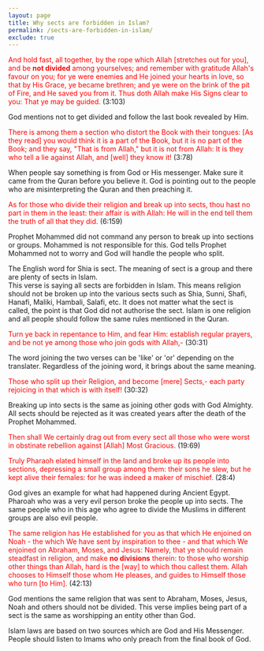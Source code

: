 ```yaml
---
layout: page
title: Why sects are forbidden in Islam?
permalink: /sects-are-forbidden-in-islam/
exclude: true
---
```


<span style="color:red;">And hold fast, all together, by the rope which Allah [stretches out for
you], and be **not divided** among yourselves; and remember with gratitude Allah's
favour on you; for ye were enemies and He joined your hearts in love, so that by
His Grace, ye became brethren; and ye were on the brink of the pit of Fire, and
He saved you from it. Thus doth Allah make His Signs clear to you: That ye may
be guided.</span> (3:103)

God mentions not to get divided and follow the last book revealed by Him.

<span style="color:red;">There is among them a section who distort the Book with their tongues: [As
they read] you would think it is a part of the Book, but it is no part of the
Book; and they say, "That is from Allah," but it is not from Allah: It is they
who tell a lie against Allah, and [well] they know it!</span> (3:78)

When people say something is from God or His messenger. Make sure it came from the Quran before you believe it.
God is pointing out to the people who are misinterpreting the Quran and then preaching it.

<span style="color:red;">As for those who divide their religion and break up into sects, thou hast
no part in them in the least: their affair is with Allah: He will in the end
tell them the truth of all that they did.</span> (6:159)

Prophet Mohammed did not command any person to break up into sections or groups. Mohammed is not
responsible for this. God tells Prophet Mohammed not to worry and God will handle the people who split.

The English word for Shia is sect. The meaning of sect is a group and there are plenty of sects in Islam.  
This verse is saying all sects are forbidden in Islam. This means religion should not be broken
up into the various sects such as Shia, Sunni, Shafi, Hanafi, Maliki, Hambali, Salafi, etc.
It does not matter what the sect is called, the point is that God did not authorise the sect.
Islam is one religion and all people should follow the same rules mentioned in the Quran.

<span style="color:red;">Turn ye back in repentance to Him, and fear Him: establish regular prayers,
and be not ye among those who join gods with Allah,-</span> (30:31)

The word joining the two verses can be 'like' or 'or' depending on the translater. Regardless of the joining word,
it brings about the same meaning.

<span style="color:red;">Those who split up their Religion, and become [mere] Sects,- each party
rejoicing in that which is with itself!</span> (30:32)

Breaking up into sects is the same as joining other gods with God Almighty. All sects should be rejected as
it was created years after the death of the Prophet Mohammed.

<span style="color:red;">Then shall We certainly drag out from every sect all those who were worst in
obstinate rebellion against [Allah] Most Gracious.</span> (19:69)

<span style="color:red;">Truly Pharaoh elated himself in the land and broke up its people into
sections, depressing a small group among them: their sons he slew, but he kept
alive their females: for he was indeed a maker of mischief.</span> (28:4)

God gives an example for what had happened during Ancient Egypt. Pharoah who was a very evil person
broke the people up into sects. The same people who in this age who agree to divide the Muslims in different
groups are also evil people.

<span style="color:red;">The same religion has He established for you as that which He enjoined on
Noah - the which We have sent by inspiration to thee - and that which We
enjoined on Abraham, Moses, and Jesus: Namely, that ye should remain steadfast
in religion, and make **no divisions** therein: to those who worship other things
than Allah, hard is the [way] to which thou callest them. Allah chooses to
Himself those whom He pleases, and guides to Himself those who turn [to Him].</span> (42:13)

God mentions the same religion that was sent to Abraham, Moses, Jesus, Noah and others
should not be divided. This verse implies being part of a sect is the same as
worshipping an entity other than God.

Islam laws are based on two sources which are God and His Messenger. People should listen to Imams
who only preach from the final book of God.
